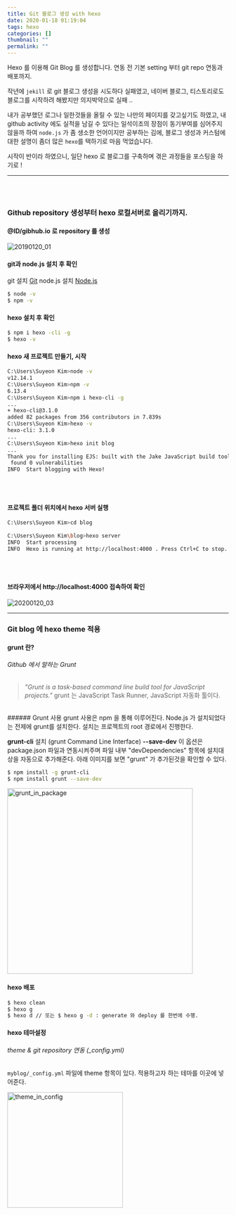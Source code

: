 ```yaml
---
title: Git 블로그 생성 with hexo
date: 2020-01-18 01:19:04
tags: hexo
categories: []
thumbnail: ""
permalink: ""
---
```


Hexo 를 이용해 Git Blog 를 생성합니다.
연동 전 기본 setting 부터 git repo 연동과 배포까지.
<!-- excerpt -->

작년에 `jekill` 로 git 블로그 생성을 시도하다 실패였고,
네이버 블로그, 티스토리로도 블로그를 시작하려 해봤지만 의지박약으로 실패 ..

내가 공부했던 로그나 일한것들을 올릴 수 있는 나만의 페이지를 갖고싶기도 하였고,
내 github activity 에도 실적을 남길 수 있다는 일석이조의 장점이 동기부여를 심어주지 않을까 하여
`node.js` 가 좀 생소한 언어이지만 공부하는 김에,
블로그 생성과 커스텀에 대한 설명이 좀더 많은 `hexo`를 택하기로 마음 먹었습니다.

시작이 반이라 하였으니,
일단 hexo 로 블로그를 구축하며 겪은 과정들을 포스팅을 하기로 !

***
<!-- toc -->
<br/>
<br/>

### Github repository 생성부터 hexo 로컬서버로 올리기까지.
#### @ID/gibhub.io 로 repository 를 생성
![20190120_01](https://user-images.githubusercontent.com/28856435/72684483-1b3c0080-3b24-11ea-8a3e-cc52ede28df1.jpg)
<br/>

#### git과 node.js 설치 후 확인

git 설치 [Git](https://git-scm.com/book/ko/v2/%EC%8B%9C%EC%9E%91%ED%95%98%EA%B8%B0-Git-%EC%84%A4%EC%B9%98)
node.js 설치 [Node.js](https://nodejs.org/ko/download/)

``` bash
$ node -v
$ npm -v
```

#### hexo 설치 후 확인

``` bash
$ npm i hexo -cli -g
$ hexo -v
```

#### hexo 새 프로젝트 만들기, 시작

``` bash
C:\Users\Suyeon Kim>node -v
v12.14.1
C:\Users\Suyeon Kim>npm -v
6.13.4
C:\Users\Suyeon Kim>npm i hexo-cli -g
...
+ hexo-cli@3.1.0
added 82 packages from 356 contributors in 7.839s
C:\Users\Suyeon Kim>hexo -v
hexo-cli: 3.1.0
...
C:\Users\Suyeon Kim>hexo init blog
... 
Thank you for installing EJS: built with the Jake JavaScript build tool (https://jakejs.com/)
 found 0 vulnerabilities
INFO  Start blogging with Hexo!
```

<br/>
<br/>

#### 프로젝트 폴더 위치에서 hexo 서버 실행
``` bash
C:\Users\Suyeon Kim>cd blog
 
C:\Users\Suyeon Kim\blog>hexo server
INFO  Start processing
INFO  Hexo is running at http://localhost:4000 . Press Ctrl+C to stop.
```

<br/>
<br/>

#### 브라우저에서 http://localhost:4000 접속하여 확인

![20200120_03](https://user-images.githubusercontent.com/28856435/72684672-ff395e80-3b25-11ea-9d04-2a25e1759c3c.jpg)
<br/>

***

### Git blog 에 hexo theme 적용 
#### grunt 란?
###### Github 에서 말하는 Grunt
> _"Grunt is a task-based command line build tool for JavaScript projects."_
grunt 는 JavaScript Task Runner, JavaScript 자동화 툴이다.
<br/>
###### Grunt 사용
grunt 사용은 npm 을 통해 이루어진다. Node.js 가 설치되었다는 전제에 grunt를 설치한다.
설치는 프로젝트의 root 경로에서 진행한다.

**grunt-cli**
  설치 (grunt Command Line Interface)
**--save-dev**
  이 옵션은 package.json 파일과 연동시켜주며 파일 내부 "devDependencies" 항목에 설치대상을 자동으로 추가해준다. 아래 이미지를 보면 "grunt" 가 추가된것을 확인할 수 있다.

```bash
$ npm install -g grunt-cli 
$ npm install grunt --save-dev
```
<img width="422" alt="grunt_in_package" src="https://user-images.githubusercontent.com/28856435/74511722-f6338580-4f49-11ea-9e82-498be49d8174.png">
<br/>

#### hexo 배포

```bash
$ hexo clean
$ hexo g
$ hexo d // 또는 $ hexo g -d : generate 와 deploy 를 한번에 수행.
```

#### hexo 테마설정

###### theme & git repository 연동 (_config.yml)

`myblog/_config.yml` 파일에 theme 항목이 있다. 적용하고자 하는 테마를 이곳에 넣어준다.

<img width="263" alt="theme_in_config" src="https://user-images.githubusercontent.com/28856435/74512784-5d523980-4f4c-11ea-9c76-0f8204fe3be5.png">
<br/>